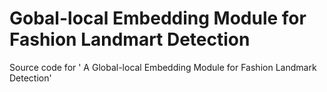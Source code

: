 # Gobal-local Embedding Module for Fashion Landmart Detection
Source code for ' A Global-local Embedding Module for Fashion Landmark Detection'
